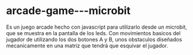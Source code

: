 # arcade-game---microbit
Es un juego arcade hecho con javascript para utilizarlo desde un microbit, que se muestra en la pantalla de los leds.
Con movimientos basicos del jugador de utilizando los dos botones A y B, unos obstaculos diseñados mecanicamente en una matriz que tendrá que esquivar el jugador.
